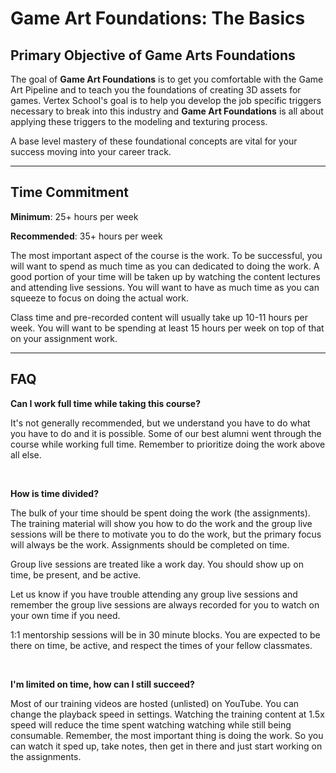 # Game Art Foundations: The Basics

<h2>Primary Objective of Game Arts Foundations</h2>
<p>The goal of <strong>Game Art Foundations</strong> is to get you comfortable with the Game Art Pipeline and to teach you the foundations of creating 3D assets for games. Vertex School's goal is to help you develop the job specific triggers necessary to break into this industry and <strong>Game Art Foundations</strong> is all about applying these triggers to the modeling and texturing process.</p>
<p>A base level mastery of these foundational concepts are vital for your success moving into your career track.</p>
<hr>
<h2>Time Commitment</h2>
<p><strong>Minimum</strong>: 25+ hours per week</p>
<p><strong>Recommended</strong>: 35+ hours per week</p>
<p>The most important aspect of the course is the work. To be successful, you will want to spend as much time as you can dedicated to doing the work. A good portion of your time will be taken up by watching the content lectures and attending live sessions. You will want to have as much time as you can squeeze to focus on doing the actual work.&nbsp;</p>
<p>Class time and pre-recorded content will usually take up 10-11 hours per week. You will want to be spending at least 15 hours per week on top of that on your assignment work.</p>
<hr>
<h2>FAQ</h2>
<p><strong>Can I work full time while taking this course?</strong></p>
<p>It's not generally recommended, but we understand you have to do what you have to do and it is possible. Some of our best alumni went through the course while working full time. Remember to prioritize doing the work above all else.</p>
<p>&nbsp;</p>
<p><strong>How is time divided?</strong></p>
<p>The bulk of your time should be spent doing the work (the assignments). The training material will show you how to do the work and the group live sessions will be there to motivate you to do the work, but the primary focus will always be the work. Assignments should be completed on time.</p>
<p>Group live sessions are treated like a work day. You should show up on time, be present, and be active.&nbsp;</p>
<p>Let us know if you have trouble attending any group live sessions and remember the group live sessions are always recorded for you to watch on your own time if you need.</p>
<p>1:1 mentorship sessions will be in 30 minute blocks. You are expected to be there on time, be active, and respect the times of your fellow classmates.</p>
<p>&nbsp;</p>
<p><strong>I'm limited on time, how can I still succeed?</strong></p>
<p>Most of our training videos are hosted (unlisted) on YouTube. You can change the playback speed in settings. Watching the training content at 1.5x speed will reduce the time spent watching watching while still being consumable. Remember, the most important thing is doing the work. So you can watch it sped up, take notes, then get in there and just start working on the assignments.</p>